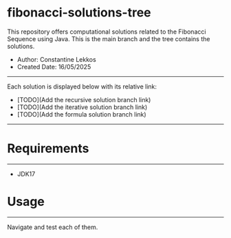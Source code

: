 # fibonacci-solutions-tree
This repository offers computational solutions related to the Fibonacci Sequence using Java.
This is the main branch and the tree contains the solutions.

- Author: Constantine Lekkos
- Created Date: 16/05/2025

---

Each solution is displayed below with its relative link:

- [TODO](Add the recursive solution branch link)
- [TODO](Add the iterative solution branch link)
- [TODO](Add the formula solution branch link)

---

# **Requirements**

---

- JDK17

# **Usage**

---

Navigate and test each of them.
